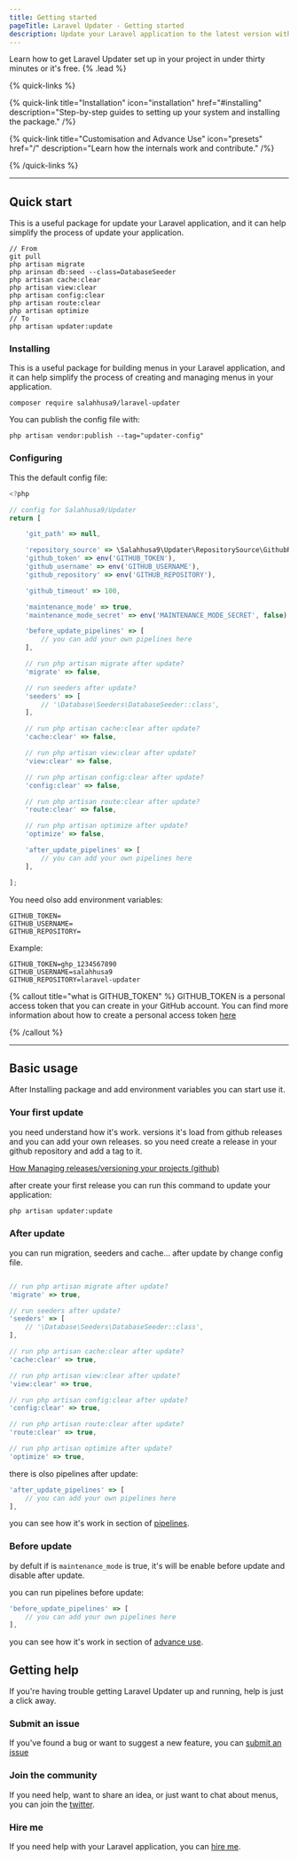 ```yaml
---
title: Getting started
pageTitle: Laravel Updater - Getting started
description: Update your Laravel application to the latest version with a single command.
---
```


Learn how to get Laravel Updater set up in your project in under thirty minutes or it's free. {% .lead %}

{% quick-links %}

{% quick-link title="Installation" icon="installation" href="#installing" description="Step-by-step guides to setting up your system and installing the package." /%}

{% quick-link title="Customisation and Advance Use" icon="presets" href="/" description="Learn how the internals work and contribute." /%}

{% /quick-links %}

---

## Quick start

This is a useful package for update your Laravel application, and it can help simplify the process of update your application.

```shell
// From
git pull
php artisan migrate
php arinsan db:seed --class=DatabaseSeeder
php artisan cache:clear
php artisan view:clear
php artisan config:clear
php artisan route:clear
php artisan optimize
// To
php artisan updater:update
```


### Installing

This is a useful package for building menus in your Laravel application, and it can help simplify the process of creating and managing menus in your application.


```shell
composer require salahhusa9/laravel-updater
```

You can publish the config file with:

```shell
php artisan vendor:publish --tag="updater-config"
```

### Configuring

This the default config file:

```javascript
<?php

// config for Salahhusa9/Updater
return [

    'git_path' => null,

    'repository_source' => \Salahhusa9\Updater\RepositorySource\GithubRepository::class,
    'github_token' => env('GITHUB_TOKEN'),
    'github_username' => env('GITHUB_USERNAME'),
    'github_repository' => env('GITHUB_REPOSITORY'),

    'github_timeout' => 100,

    'maintenance_mode' => true,
    'maintenance_mode_secret' => env('MAINTENANCE_MODE_SECRET', false),

    'before_update_pipelines' => [
        // you can add your own pipelines here
    ],

    // run php artisan migrate after update?
    'migrate' => false,

    // run seeders after update?
    'seeders' => [
        // '\Database\Seeders\DatabaseSeeder::class',
    ],

    // run php artisan cache:clear after update?
    'cache:clear' => false,

    // run php artisan view:clear after update?
    'view:clear' => false,

    // run php artisan config:clear after update?
    'config:clear' => false,

    // run php artisan route:clear after update?
    'route:clear' => false,

    // run php artisan optimize after update?
    'optimize' => false,

    'after_update_pipelines' => [
        // you can add your own pipelines here
    ],

];
```

You need olso add environment variables:

```env
GITHUB_TOKEN=
GITHUB_USERNAME=
GITHUB_REPOSITORY=
```
Example:

```env
GITHUB_TOKEN=ghp_1234567890
GITHUB_USERNAME=salahhusa9
GITHUB_REPOSITORY=laravel-updater
```

{% callout title="what is GITHUB_TOKEN" %}
GITHUB_TOKEN is a personal access token that you can create in your GitHub account. You can find more information about how to create a personal access token [here](https://docs.github.com/en/authentication/keeping-your-account-and-data-secure/managing)

{% /callout %}

---

## Basic usage

After Installing package and add environment variables you can start use it.

### Your first update

you need understand how it's work. versions it's load from github releases and you can add your own releases.
so you need create a release in your github repository and add a tag to it.

[How Managing releases/versioning your projects (github)](https://docs.github.com/en/repositories/releasing-projects-on-github/managing-releases-in-a-repository)

after create your first release you can run this command to update your application:

```bash
php artisan updater:update
```

### After update

you can run migration, seeders and cache...  after update by change config file.

```javascript

// run php artisan migrate after update?
'migrate' => true,

// run seeders after update?
'seeders' => [
    // '\Database\Seeders\DatabaseSeeder::class',
],

// run php artisan cache:clear after update?
'cache:clear' => true,

// run php artisan view:clear after update?
'view:clear' => true,

// run php artisan config:clear after update?
'config:clear' => true,

// run php artisan route:clear after update?
'route:clear' => true,

// run php artisan optimize after update?
'optimize' => true,
```

there is olso pipelines after update:

```javascript
'after_update_pipelines' => [
    // you can add your own pipelines here
],
```

you can see how it's work in section of [pipelines](https://salahhusa9.com/laravel-updater/docs/how-it's-work).

### Before update

by defult if is `maintenance_mode` is true, it's will be enable before update and disable after update.

you can run pipelines before update:

```javascript
'before_update_pipelines' => [
    // you can add your own pipelines here
],
```

you can see how it's work in section of [advance use](https://salahhusa9.com/laravel-updater/docs/pipelines).

## Getting help

If you're having trouble getting Laravel Updater up and running, help is just a click away.

### Submit an issue

If you've found a bug or want to suggest a new feature, you can [submit an issue](https://github.com/salahhusa9/laravel-updater/issues)

### Join the community

If you need help, want to share an idea, or just want to chat about menus, you can join the [twitter](https://twitter.com/SBendyab).

### Hire me

If you need help with your Laravel application, you can [hire me](mailto:salahhusa9@gmail.com).
